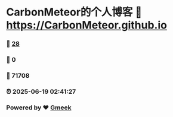 # CarbonMeteor的个人博客 :link: https://CarbonMeteor.github.io 
### :page_facing_up: [28](https://CarbonMeteor.github.io/tag.html) 
### :speech_balloon: 0 
### :hibiscus: 71708 
### :alarm_clock: 2025-06-19 02:41:27 
### Powered by :heart: [Gmeek](https://github.com/Meekdai/Gmeek)
